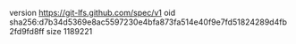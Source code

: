 version https://git-lfs.github.com/spec/v1
oid sha256:d7b34d5369e8ac5597230e4bfa873fa514e40f9e7fd51824289d4fb2fd9fd8ff
size 1189221
